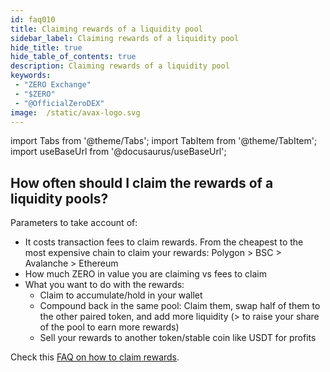 ```yaml
---
id: faq010
title: Claiming rewards of a liquidity pool
sidebar_label: Claiming rewards of a liquidity pool
hide_title: true
hide_table_of_contents: true
description: Claiming rewards of a liquidity pool
keywords:
 - "ZERO Exchange"
 - "$ZERO"
 - "@OfficialZeroDEX"
image:  /static/avax-logo.svg
---
```


import Tabs from '@theme/Tabs';
import TabItem from '@theme/TabItem';
import useBaseUrl from '@docusaurus/useBaseUrl';

## How often should I claim the rewards of a liquidity pools?

Parameters to take account of:

* It costs transaction fees to claim rewards.  From the cheapest to the most expensive chain to claim your rewards: Polygon > BSC > Avalanche > Ethereum
* How much ZERO in value you are claiming vs fees to claim
* What you want to do with the rewards:  
  * Claim to accumulate/hold in your wallet
  * Compound back in the same pool: Claim them, swap half of them to the other paired token, and add more liquidity (> to raise your share of the pool to earn more rewards)
  * Sell your rewards to another token/stable coin like USDT for profits

Check this [FAQ on how to claim rewards](faq022.md).
